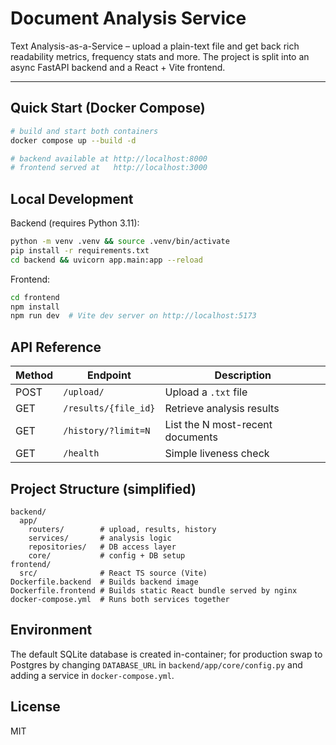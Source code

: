 # Document Analysis Service

Text Analysis-as-a-Service – upload a plain-text file and get back rich readability metrics, frequency stats and more. The project is split into an async FastAPI backend and a React + Vite frontend.

---

## Quick Start (Docker Compose)

```bash
# build and start both containers
docker compose up --build -d

# backend available at http://localhost:8000
# frontend served at   http://localhost:3000
```

## Local Development

Backend (requires Python 3.11):

```bash
python -m venv .venv && source .venv/bin/activate
pip install -r requirements.txt
cd backend && uvicorn app.main:app --reload
```

Frontend:

```bash
cd frontend
npm install
npm run dev  # Vite dev server on http://localhost:5173
```

## API Reference

| Method | Endpoint             | Description                      |
| ------ | -------------------- | -------------------------------- |
| POST   | `/upload/`           | Upload a `.txt` file             |
| GET    | `/results/{file_id}` | Retrieve analysis results        |
| GET    | `/history/?limit=N`  | List the N most-recent documents |
| GET    | `/health`            | Simple liveness check            |

## Project Structure (simplified)

```
backend/
  app/
    routers/        # upload, results, history
    services/       # analysis logic
    repositories/   # DB access layer
    core/           # config + DB setup
frontend/
  src/              # React TS source (Vite)
Dockerfile.backend  # Builds backend image
Dockerfile.frontend # Builds static React bundle served by nginx
docker-compose.yml  # Runs both services together
```

## Environment

The default SQLite database is created in-container; for production swap to Postgres by changing `DATABASE_URL` in `backend/app/core/config.py` and adding a service in `docker-compose.yml`.

## License

MIT
